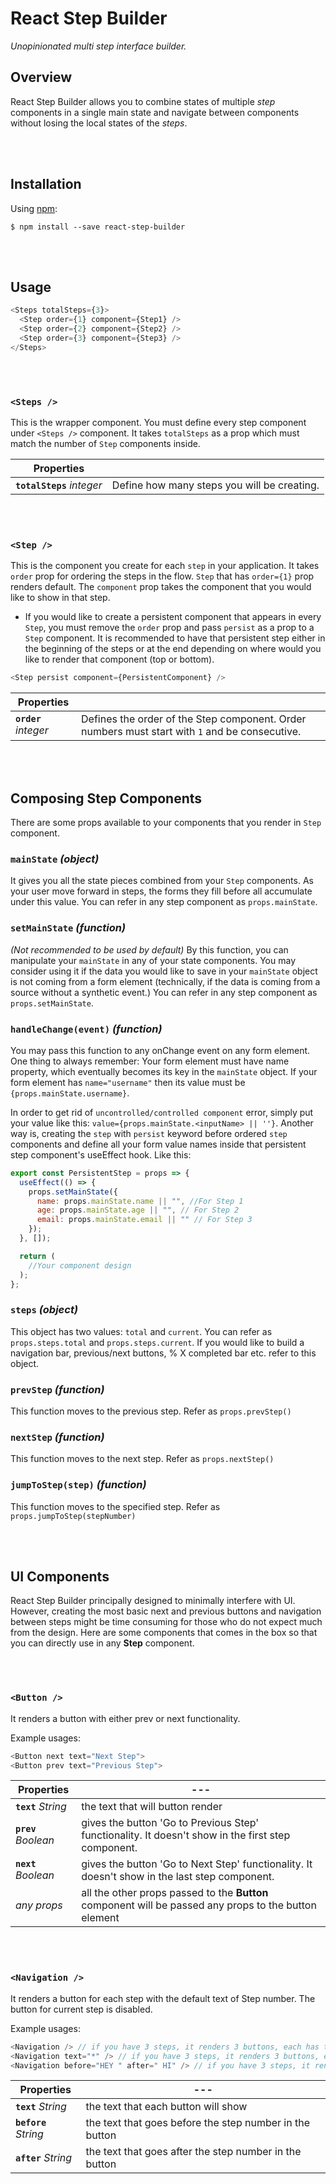 # React Step Builder

_Unopinionated multi step interface builder._

## Overview

React Step Builder allows you to combine states of multiple _step_ components in a single main state and navigate between components without losing the local states of the _steps_.

<br />
<br />

## Installation

Using [npm](https://www.npmjs.com/):

    $ npm install --save react-step-builder

<br />
<br />

## Usage

```js
<Steps totalSteps={3}>
  <Step order={1} component={Step1} />
  <Step order={2} component={Step2} />
  <Step order={3} component={Step3} />
</Steps>
```

<br />
<br />

### `<Steps />`

This is the wrapper component. You must define every step component under `<Steps />` component. It takes `totalSteps` as a prop which must match the number of `Step` components inside.

| Properties                 |                                             |
| -------------------------- | ------------------------------------------- |
| **`totalSteps`** _integer_ | Define how many steps you will be creating. |

<br />
<br />

### `<Step />`

This is the component you create for each `step` in your application. It takes `order` prop for ordering the steps in the flow. `Step` that has `order={1}` prop renders default. The `component` prop takes the component that you would like to show in that step.

- If you would like to create a persistent component that appears in every `Step`, you must remove the `order` prop and pass `persist` as a prop to a `Step` component. It is recommended to have that persistent step either in the beginning of the steps or at the end depending on where would you like to render that component (top or bottom).

```js
<Step persist component={PersistentComponent} />
```

| Properties            |                                                                                                |
| --------------------- | ---------------------------------------------------------------------------------------------- |
| **`order`** _integer_ | Defines the order of the Step component. Order numbers must start with `1` and be consecutive. |

<br />
<br />

## Composing Step Components

There are some props available to your components that you render in `Step` component.

### `mainState` _(object)_

It gives you all the state pieces combined from your `Step` components. As your user move forward in steps, the forms they fill before all accumulate under this value. You can refer in any step component as `props.mainState`.

### `setMainState` _(function)_

_(Not recommended to be used by default)_ By this function, you can manipulate your `mainState` in any of your state components. You may consider using it if the data you would like to save in your `mainState` object is not coming from a form element (technically, if the data is coming from a source without a synthetic event.) You can refer in any step component as `props.setMainState`.

### `handleChange(event)` _(function)_

You may pass this function to any onChange event on any form element. One thing to always remember: Your form element must have name property, which eventually becomes its key in the `mainState` object. If your form element has `name="username"` then its value must be `{props.mainState.username}`.

In order to get rid of `uncontrolled/controlled component` error, simply put your value like this: `value={props.mainState.<inputName> || ''}`. Another way is, creating the `step` with `persist` keyword before ordered `step` components and define all your form value names inside that persistent step component's useEffect hook. Like this:

```js
export const PersistentStep = props => {
  useEffect(() => {
    props.setMainState({
      name: props.mainState.name || "", //For Step 1
      age: props.mainState.age || "", // For Step 2
      email: props.mainState.email || "" // For Step 3
    });
  }, []);

  return (
    //Your component design
  );
};
```

### `steps` _(object)_

This object has two values: `total` and `current`. You can refer as `props.steps.total` and `props.steps.current`. If you would like to build a navigation bar, previous/next buttons, % X completed bar etc. refer to this object.

### `prevStep` _(function)_

This function moves to the previous step. Refer as `props.prevStep()`

### `nextStep` _(function)_

This function moves to the next step. Refer as `props.nextStep()`

### `jumpToStep(step)` _(function)_

This function moves to the specified step. Refer as `props.jumpToStep(stepNumber)`

<br />
<br />

## UI Components

React Step Builder principally designed to minimally interfere with UI. However, creating the most basic next and previous buttons and navigation between steps might be time consuming for those who do not expect much from the design. Here are some components that comes in the box so that you can directly use in any **Step** component.

<br />
<br />

### `<Button />`

It renders a button with either prev or next functionality.

Example usages:

```js
<Button next text="Next Step">
<Button prev text="Previous Step">
```

| Properties           | ---                                                                                                   |
| -------------------- | ----------------------------------------------------------------------------------------------------- |
| **`text`** _String_  | the text that will button render                                                                      |
| **`prev`** _Boolean_ | gives the button 'Go to Previous Step' functionality. It doesn't show in the first step component.    |
| **`next`** _Boolean_ | gives the button 'Go to Next Step' functionality. It doesn't show in the last step component.         |
| _any props_          | all the other props passed to the **Button** component will be passed any props to the button element |

<br />
<br />

### `<Navigation />`

It renders a button for each step with the default text of Step number. The button for current step is disabled.

Example usages:

```js
<Navigation /> // if you have 3 steps, it renders 3 buttons, each has the text of [1, 2, 3] consecutively
<Navigation text="*" /> // if you have 3 steps, it renders 3 buttons, each has the text of * (asterix)
<Navigation before="HEY " after=" HI" /> // if you have 3 steps, it renders 3 buttons, each step number has 'HEY' before and 'HI' after (HEY 1 HI, HEY 2 HI, HEY 3 HI)
```

| Properties            | ---                                                     |
| --------------------- | ------------------------------------------------------- |
| **`text`** _String_   | the text that each button will show                     |
| **`before`** _String_ | the text that goes before the step number in the button |
| **`after`** _String_  | the text that goes after the step number in the button  |

